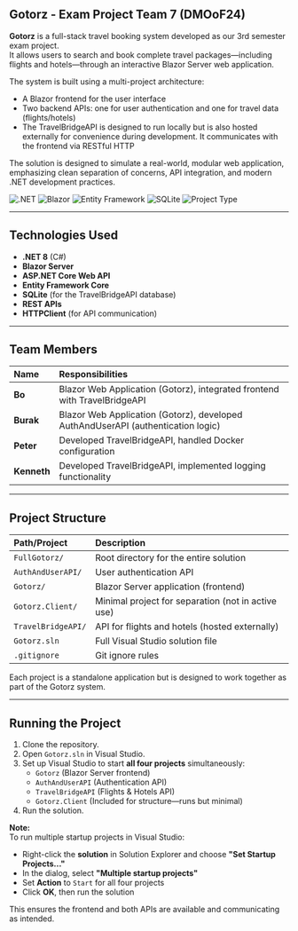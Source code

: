 ## Gotorz - Exam Project Team 7 (DMOoF24)

**Gotorz** is a full-stack travel booking system developed as our 3rd semester exam project.  
It allows users to search and book complete travel packages—including flights and hotels—through an interactive Blazor Server web application.

The system is built using a multi-project architecture:
- A Blazor frontend for the user interface
- Two backend APIs: one for user authentication and one for travel data (flights/hotels)
- The TravelBridgeAPI is designed to run locally but is also hosted externally for convenience during development. It communicates with the frontend via RESTful HTTP

The solution is designed to simulate a real-world, modular web application, emphasizing clean separation of concerns, API integration, and modern .NET development practices.

![.NET](https://img.shields.io/badge/.NET-8.0-blueviolet)
![Blazor](https://img.shields.io/badge/Blazor-Server-green)
![Entity Framework](https://img.shields.io/badge/Entity_Framework-Core-blue)
![SQLite](https://img.shields.io/badge/SQLite-DB-lightgrey)
![Project Type](https://img.shields.io/badge/Project-Exam--Final-orange)

---

## Technologies Used

- **.NET 8** (C#)
- **Blazor Server**
- **ASP.NET Core Web API**
- **Entity Framework Core**
- **SQLite** (for the TravelBridgeAPI database)
- **REST APIs**
- **HTTPClient** (for API communication)

---

## Team Members

| Name        | Responsibilities                                                                 |
|:------------|:----------------------------------------------------------------------------------|
| **Bo**      | Blazor Web Application (Gotorz), integrated frontend with TravelBridgeAPI        |
| **Burak**   | Blazor Web Application (Gotorz), developed AuthAndUserAPI (authentication logic) |
| **Peter**   | Developed TravelBridgeAPI, handled Docker configuration                          |
| **Kenneth** | Developed TravelBridgeAPI, implemented logging functionality                     |

---

## Project Structure

| Path/Project           | Description                                             |
|:------------------------|:--------------------------------------------------------|
| `FullGotorz/`          | Root directory for the entire solution                 |
| `AuthAndUserAPI/`      | User authentication API                                |
| `Gotorz/`              | Blazor Server application (frontend)                   |
| `Gotorz.Client/`       | Minimal project for separation (not in active use)     |
| `TravelBridgeAPI/`     | API for flights and hotels (hosted externally)         |
| `Gotorz.sln`           | Full Visual Studio solution file                       |
| `.gitignore`           | Git ignore rules                                       |

Each project is a standalone application but is designed to work together as part of the Gotorz system.

---

## Running the Project

1. Clone the repository.
2. Open `Gotorz.sln` in Visual Studio.
3. Set up Visual Studio to start **all four projects** simultaneously:
   - `Gotorz` (Blazor Server frontend)
   - `AuthAndUserAPI` (Authentication API)
   - `TravelBridgeAPI` (Flights & Hotels API)
   - `Gotorz.Client` (Included for structure—runs but minimal)
4. Run the solution.

**Note:**  
To run multiple startup projects in Visual Studio:
- Right-click the **solution** in Solution Explorer and choose **"Set Startup Projects..."**  
- In the dialog, select **"Multiple startup projects"**  
- Set **Action** to `Start` for all four projects  
- Click **OK**, then run the solution

This ensures the frontend and both APIs are available and communicating as intended.